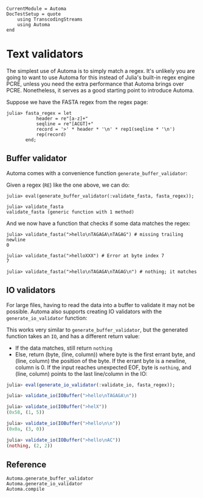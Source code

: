 ```@meta
CurrentModule = Automa
DocTestSetup = quote
    using TranscodingStreams
    using Automa
end
```

# Text validators
The simplest use of Automa is to simply match a regex.
It's unlikely you are going to want to use Automa for this instead of Julia's built-in regex engine PCRE, unless you need the extra performance that Automa brings over PCRE.
Nonetheless, it serves as a good starting point to introduce Automa.

Suppose we have the FASTA regex from the regex page:

```jldoctest val1
julia> fasta_regex = let
           header = re"[a-z]+"
           seqline = re"[ACGT]+"
           record = '>' * header * '\n' * rep1(seqline * '\n')
           rep(record)
       end;
```

## Buffer validator
Automa comes with a convenience function `generate_buffer_validator`:

Given a regex (`RE`) like the one above, we can do:

```jldoctest val1
julia> eval(generate_buffer_validator(:validate_fasta, fasta_regex));

julia> validate_fasta
validate_fasta (generic function with 1 method)
```

And we now have a function that checks if some data matches the regex:
```jldoctest val1
julia> validate_fasta(">hello\nTAGAGA\nTAGAG") # missing trailing newline
0

julia> validate_fasta(">helloXXX") # Error at byte index 7
7

julia> validate_fasta(">hello\nTAGAGA\nTAGAG\n") # nothing; it matches
```

## IO validators
For large files, having to read the data into a buffer to validate it may not be possible.
Automa also supports creating IO validators with the `generate_io_validator` function:

This works very similar to `generate_buffer_validator`, but the generated function takes an `IO`, and has a different return value:
* If the data matches, still return `nothing`
* Else, return (byte, (line, column)) where byte is the first errant byte, and (line, column) the position of the byte. If the errant byte is a newline, column is 0. If the input reaches unexpected EOF, byte is `nothing`, and (line, column) points to the last line/column in the IO:

```julia val1
julia> eval(generate_io_validator(:validate_io, fasta_regex));

julia> validate_io(IOBuffer(">hello\nTAGAGA\n"))

julia> validate_io(IOBuffer(">helX"))
(0x58, (1, 5))

julia> validate_io(IOBuffer(">hello\n\n"))
(0x0a, (3, 0))

julia> validate_io(IOBuffer(">hello\nAC"))
(nothing, (2, 2))
```

## Reference
```@docs
Automa.generate_buffer_validator
Automa.generate_io_validator
Automa.compile
```
